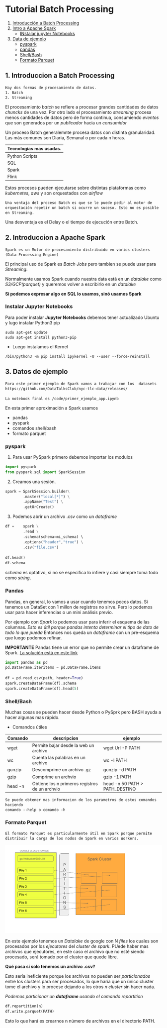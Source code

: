 # Tutorial Batch Processing

1. [Introducción a Batch Processing](#1.-Introduccion-a-batch-processing)
2. [Intro a Apache Spark](#2.-introduccion-a-apache-spark)
    - [INstalar jupyter Notebooks](#.-instalar-jupyter-notebooks)
3. [Data de ejemplo](#3.-datos-de-ejemplo)
    - [pyspark](#.-pyspark)
    - [pandas](#.-pandas)
    - [Shell/Bash](#.-shell/bash)
    - [Formato Parquet](#.-formato-parquet)



## 1. Introduccion a Batch Processing

```
Hay dos formas de procesamiento de datos.
1. Batch
2. Streaming
```

El procesamiento _batch_ se refiere a procesar grandes cantidades de datos _chuncks_ de una vez.
Por otro lado el procesamiento _streaming_ procesa menos cantidades de datos pero de forma continua, consumiendo _eventos_ que son generados por un _publicador_ hacia un _consumidor_

Un proceso Batch generalemnte procesa datos con distinta granularidad. Las más comunes son Diaria, Semanal o por cada n horas.


|Tecnologias mas usadas.|
|-----------------------|
|Python Scripts|
|SQL|
|Spark|
|Flink|

Estos procesos pueden ejecutarse sobre distintas plataformas como _kubernetes_, _aws_ y son orquestados con _airflow_

```
Una ventaja del proceso Batch es que se le puede pedir al motor de orquestación repetir un batch si ocurre un suceso. Esto no es posible en Streaming.
```

Una desventaja es el Delay o el tiempo de ejecución entre Batch.



## 2. Introduccion a Apache Spark

```
Spark es un Motor de procesamiento distribuido en varios clusters (Data Processing Engine)
```

El principal uso de Spark es _Batch Jobs_ pero tambien se puede usar para _Streaming_.

Normalmente usamos Spark cuando nuestra data está en un _datalake_ como _S3/GCP(parquet)_ y queremos volver a escribirlo en un _datalake_


**Si podemos expresar algo en SQL lo usamos, sinó usamos Spark**

### Instalar Jupyter Notebooks

Para poder instalar __Jupyter Notebooks__ debemos tener actualizado Ubuntu y lugo instalar Python3 pip

```shell
sudo apt-get update
sudo apt-get install python3-pip
```
+ Luego instalamos el Kernel

```shell
/bin/python3 -m pip install ipykernel -U --user --force-reinstall
```

## 3. Datos de ejemplo

```
Para este primer ejemplo de Spark vamos a trabajar con los  datasets
https://github.com/DataTalksClub/nyc-tlc-data/releases/

La notebook final es /code/primer_ejemplo_app.ipynb
```

En esta primer aproximación a Spark usamos 
+ pandas
+ pyspark
+ comandos shell/bash
+ formato parquet

### pyspark

1. Para usar PySpark primero debemos importar los modulos

```python
import pyspark
from pyspark.sql import SparkSession
```
2. Creamos una sesión.

```python
spark = SparkSession.builder\
        .master("local[*]") \
        .appName("Test") \
        .getOrCreate()
```

3. Podemos abrir un archivo .csv como un _dataframe_

```python
df =    spark \
        .read \
        .schema(schema=mi_schema) \ 
        .options("header","true") \
        .csv("file.csv")

df.head()
df.schema    
```

_schema_ es optativo, si no se especifica lo infiere y casi siempre toma todo como _string_.


### Pandas

Pandas, en general, lo vamos a usar cuando tenemos pocos datos. Si tenemos un DataSet con 1 millon de registros no sirve.
Pero lo podemos usar para hacer inferencias o un mini análisis previo.

Por ejemplo con _Spark_ lo podemos usar para inferir el esquema de las columnas. _Esto es útil porque pandas intenta determinar el tipo de dato de todo lo que pueda_ Entonces nos queda un _dataframe_ con un pre-esquema que luego podemos refinar.

__IMPORTANTE__ Pandas tiene un error que no permite crear un dataframe de Spark.
[La solución está en este link](https://stackoverflow.com/questions/75926636/databricks-issue-while-creating-spark-data-frame-from-pandas)


```python
import pandas as pd
pd.DataFrame.iteritems = pd.DataFrame.items

df = pd.read_csv(path, header=True)
spark.createDataFrame(df).schema
spark.createDataFrame(df).head(5)
```

### Shell/Bash

Muchas cosas se pueden hacer desde Python o PySprk pero BASH ayuda a hacer algunas mas rápido.

+ Comandos útiles

|Comando|descripcion|ejemplo|
|-------|-----------|-------|
|wget|Permite bajar desde la web un archivo|wget Url -P PATH|
|wc|Cuenta las palabras en un archivo|wc -l PATH|
|gunzip|Descomprime un archivo .gz|gunzip -d PATH|
|gzip|Comprime un archvio|gzip -1 PATH|
|head -n|Obtiene los n primeros registros de un archvio|head -n 50 PATH > PATH_DESTINO|


```
Se puede obtener mas informacion de los parametros de estos comandos haciendo 
comando --help o comando -h
```


### Formato Parquet

```
El formato Parquet es particularmente útil en Spark porque permite distribuir la carga de los nodos de Spark en varios Workers.
```

![Ilustracion ejecutores](./img/clusters-spark.png)

En este ejemplo tenemos un _Datalake_ de google con N _files_ los cuales son procesados por los _ejecutores_ del _cluster de spark_.
PUede haber mas archivos que ejecutores, en este caso el archivo que no esté siendo procesado, será tomado por el cluster que quede libre.

__Qué pasa si solo tenemos un archivo .csv?__

Esto sería ineficiente porque los archivos no pueden ser _particionados_ entre los clusters para ser procesados, lo que haría que un único cluster tome el archivo y lo procese dejando a los otros _n cluster_ sin hacer nada.

_Podemos particionar un __dataframe__ usando el comando _repartition__ 

```python
df.repartition(n)
df.write.parquet(PATH)
```

Esto lo que hará es crearnos n número de archivos en el directorio PATH.

